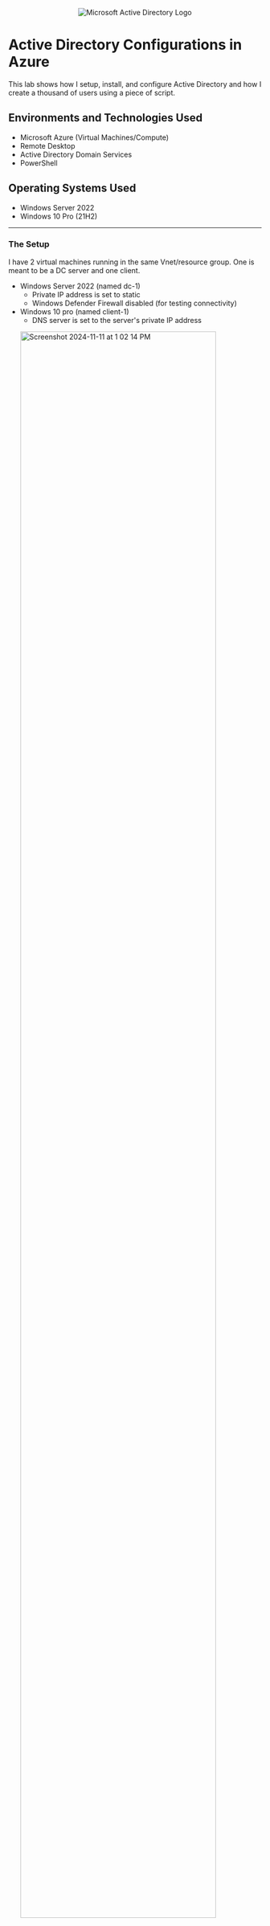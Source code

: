 <p align="center">
<img src="https://i.imgur.com/pU5A58S.png" alt="Microsoft Active Directory Logo"/>
</p>

<h1>Active Directory Configurations in Azure</h1>

This lab shows how I setup, install, and configure Active Directory and how I create a thousand of users using a piece of script.

<h2>Environments and Technologies Used</h2>

- Microsoft Azure (Virtual Machines/Compute)
- Remote Desktop
- Active Directory Domain Services
- PowerShell

<h2>Operating Systems Used </h2>

- Windows Server 2022
- Windows 10 Pro (21H2)
<hr>
<h3>The Setup</h2>

I have 2 virtual machines running in the same Vnet/resource group. One is meant to be a DC server and one client.

- Windows Server 2022 (named dc-1)
   - Private IP address is set to static
   - Windows Defender Firewall disabled (for testing connectivity)
- Windows 10 pro (named client-1)
    - DNS server is set to the server's private IP address
   <p><img width="90%" alt="Screenshot 2024-11-11 at 1 02 14 PM" src="https://github.com/user-attachments/assets/6863a5ae-5529-41f2-9482-334fef0c38ab">
</p>
<hr>
<h3>Active Directory Installation</h2>

- Installing Active Directory Domain Services in Server Managewr
  <p><img width="90%" alt="Screenshot 2024-11-11 at 1 13 22 PM" src="https://github.com/user-attachments/assets/f68968aa-683a-4b1a-b147-775fb647a07e">
   </p>
   <p><img width="90%" alt="Screenshot 2024-11-11 at 1 14 29 PM" src="https://github.com/user-attachments/assets/7c440d83-30f5-4a17-8c6c-feaa8ec47855">
   </p>

- Promoting dc-1 as a domain controller (mydomain.com)
    <p></p>
